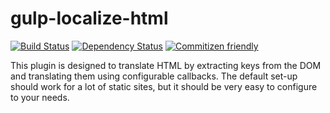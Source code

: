 # gulp-localize-html
[![Build Status][travis-ci-badge]][travis-ci] [![Dependency Status][david-dm-badge]][david-dm] [![Commitizen friendly][commitizen-badge]][commitizen]

This plugin is designed to translate HTML by extracting keys from the DOM and translating them using configurable callbacks. The default set-up should work for a lot of static sites, but it should be very easy to configure to your needs.

[travis-ci]: https://travis-ci.org/alethea/gulp-localize-html
[travis-ci-badge]: https://travis-ci.org/alethea/gulp-localize-html.svg?branch=develop
[david-dm]: https://david-dm.org/alethea/gulp-localize-html
[david-dm-badge]: https://david-dm.org/alethea/gulp-localize-html.svg
[commitizen]: http://commitizen.github.io/cz-cli/
[commitizen-badge]: https://img.shields.io/badge/commitizen-friendly-brightgreen.svg
